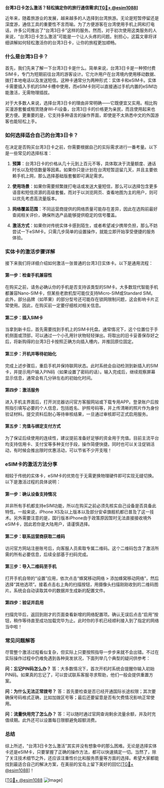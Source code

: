 **台湾3日卡怎么激活？轻松搞定你的旅行通信需求[[TG💪+ @esim1088](https://t.me/s/esim1088)]**

近年来，随着旅游业的发展，越来越多的人选择到台湾旅游。无论是短暂停留还是深度游，通信工具的重要性不言而喻。为了方便游客在台湾使用手机上网和打电话，许多公司推出了“台湾3日卡”这样的服务。然而，对于初次使用这类服务的人来说，“台湾3日卡怎么激活”可能是一个让人头疼的问题。别担心，这篇文章将详细讲解如何轻松激活你的台湾3日卡，让你的旅程更加顺畅。

### 什么是台湾3日卡？

首先，我们先来了解一下台湾3日卡是什么。简单来说，台湾3日卡是一种预付费SIM卡，专门为短期前往台湾的游客设计。它允许用户在台湾境内使用移动数据、拨打本地电话以及发送短信。这种卡通常分为两种形式：实体卡和eSIM卡。实体卡需要插入手机的SIM卡槽中使用，而eSIM卡则可以直接通过手机内置的eSIM功能激活，无需物理插拔。

对于大多数人来说，选择台湾3日卡的理由非常明确——它既便宜又实用。相比购买漫游套餐或租赁随身Wi-Fi设备，台湾3日卡的价格更为亲民，而且使用起来也更方便。更重要的是，它支持多种语言的操作界面，即使是不太熟悉中文的外国游客也能轻松上手。

### 如何选择适合自己的台湾3日卡？

在决定是否购买台湾3日卡之前，你需要根据自己的实际需求进行一番考量。以下是一些常见的选择标准：

1. **预算**：台湾3日卡的价格从几十元到上百元不等，具体取决于流量额度、通话时长以及短信数量等因素。如果你只是计划在台湾短暂逗留几天，并且主要依赖手机上网，那么选择基础版套餐即可满足需求。
   
2. **使用场景**：如果你需要频繁拨打电话或发送大量短信，那么可以选择包含更多语音和短信资源的高级套餐。而对于以浏览网页、查看地图为主的用户，则可以优先考虑高流量版本。

3. **网络覆盖范围**：不同运营商提供的网络质量可能存在差异，因此在选购前最好查阅相关评价，确保所选产品能够提供稳定的信号覆盖。

4. **激活方式**：如果你对传统实体卡感到陌生，或者希望减少携带负担，那么不妨尝试一下eSIM卡。只需几步简单的设置操作，就能立即开始享受便捷的服务体验。

### 实体卡的激活步骤详解

接下来我们将详细介绍如何激活一张普通的台湾3日实体卡。以下是通用流程：

#### 第一步：检查手机兼容性
在购买之前，请务必确认你的手机是否支持该类型的SIM卡。大多数现代智能手机都兼容Nano-SIM卡，但某些老款机型可能仅支持Micro-SIM或Standard SIM。此外，部分品牌（如苹果）的部分型号还可能存在锁网限制问题，这会影响卡片正常使用。因此，在购买前一定要仔细核对相关信息。

#### 第二步：插入SIM卡
当拿到新卡后，首先需要找到手机上的SIM卡托盘。通常情况下，这个位置位于手机侧面或顶部，可以通过一个小孔用针状物轻轻弹出。将取出的旧卡妥善保存好之后，将新购得的台湾3日卡按照正确方向插入槽内，并推回原位固定。

#### 第三步：开机并等待初始化
完成上述步骤后，重启手机并保持联网状态。此时系统会自动检测到新插入的SIM卡，并提示用户输入PIN码（如果设置了密码的话）。输入完成后，继续观察屏幕显示信息，通常会有几分钟左右的初始化时间。

#### 第四步：激活服务
进入手机主界面后，打开浏览器访问官方客服网站或下载专用APP。登录账户后按照指引填写必要的个人信息，包括姓名、护照号码等，并上传清晰的照片作为身份验证材料。提交资料后耐心等待审核结果，一旦通过审核即可正式启用服务。

#### 第五步：充值与绑定支付方式
为了保证后续使用的连续性，建议提前准备好足够的资金用于充值。目前主流平台均支持信用卡、支付宝等多种支付手段，操作简便快捷。同时也可以关注促销活动，有时候会推出限时优惠活动，可以节省不少开支哦！

### eSIM卡的激活方法分享

相较于传统的实体卡，eSIM卡的优势在于无需更换物理硬件即可实现无缝切换。以下是激活过程的具体说明：

#### 第一步：确认设备支持情况
并非所有手机都支持eSIM功能，所以在购买之前必须先核实自己设备是否具备此特性。一般来说，iPhone XS及以上版本以及部分安卓旗舰机都已普及了这一技术。另外需要注意的是，国行版本iPhone由于政策原因暂时无法直接接收境外eSIM卡，因此若你是大陆用户，请谨慎选择。

#### 第二步：联系运营商获取二维码
访问官方网站注册账号后，向客服人员索取专属二维码。这个二维码包含了激活所需的所有必要信息，后续全部基于扫码完成。

#### 第三步：导入二维码至手机
打开手机自带的“设置”应用，依次点击“蜂窝移动网络 > 添加蜂窝移动网络”，然后选择“其他选项”。接着点击右上角的扫描按钮，用摄像头扫描刚刚收到的二维码图片。系统会自动读取其中的数据并生成新的配置文件。

#### 第四步：验证并启用
扫描完毕后，返回到刚才的页面查看新增的网络配置项。确认无误后点击“启用”按钮，稍作等待直至成功加载完毕为止。此时你的手机已经顺利接入到了指定的网络当中啦！

### 常见问题解答

尽管整个激活过程看似复杂，但实际上只要按照指导一步步来就不会出错。不过在实际操作过程中仍难免遇到各种突发状况，下面列举几个典型的疑问供参考：

**问：忘记PIN码怎么办？**
答：大多数情况下，首次开机时系统会提醒你输入初始PIN码。如果真的忘记了，可以尝试联系客服寻求帮助，他们一般会提供重置方案。

**问：为什么无法正常拨号？**
答：首先要检查是否已经开通国际长途权限；其次要确保号码格式正确，比如加拨区号等；最后还要留意是否有欠费情况影响正常使用。

**问：流量快用完了怎么办？**
答：可以随时通过官网查询剩余流量余额，并及时充值续期。此外还可以设置每日限额避免超额消费。

### 总结

综上所述，“台湾3日卡怎么激活”其实并没有想象中的那么困难。无论是选择实体卡还是eSIM卡，只要掌握了正确的操作方法，都可以快速搞定一切。当然了，除了关注技术细节之外，还应该注重性价比和服务质量等方面的选择。希望大家都能找到最适合自己的解决方案，在美丽的宝岛上留下美好的回忆[[TG💪+ @esim1088](https://t.me/s/esim1088)]！

[[TG💪+ @esim1088](https://t.me/s/esim1088) ![Image](https://i.postimg.cc/4NQfJmqS/Snipaste-2025-05-13-00-14-12.png)]